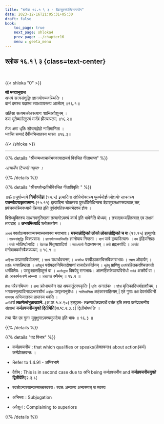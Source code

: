 ```yaml
---
title: "श्लोक १६.१ \ ३ - दैवासुरसंपत्विभागयोग"
date: 2023-12-16T21:05:31+05:30
draft: false
book:
    toc_page: true
    next_page: shloka4
    prev_page: ../chapter16
    menu : geeta_menu
---
```




## श्लोक १६.१ \ ३ {class=text-center}

<br/>

{{< shloka  "0"  >}}

**श्री भगवानुवाच**   
अभयं सत्त्वसंशुद्धिः ज्ञानयोगव्यवस्थितिः ।  
दानं दमश्च यज्ञश्च स्वाध्यायस्तप आर्जवम् ॥१६.१॥

अहिंसा सत्यमक्रोधस्त्यागः शान्तिरपैशुनम् ।  
दया भूतेष्वलोलुप्त्वं मार्दवं ह्रीरचापलम् ॥१६.२॥

तेजः क्षमा धृतिः शौचमद्रोहो नातिमानिता ।  
भवन्ति सम्पदं दैवीमभिजातस्य भारत ॥१६.३॥

{{< /shloka >}}

---


{{% details "श्रीमन्मध्वाचार्यभगवत्पादाचर्य विरचित  गीताभाष्य" %}}

*आचार्येण टिप्पणी नकृतः ।*

{{% /details %}}



{{% details "श्रीराघवेन्द्रतीर्थविरचित गीताविवृतिः " %}}

॥ॐ॥ पूर्वाध्याये **निर्मानमोहा** (१५.५) इत्यादिना
संक्षेपेणोक्तस्य पुमर्थयोर्ज्ञनमोक्षयोः साधनस्य
**यतन्तोऽप्यकृतात्मानः** (१५.११) इत्यादिना चोक्तस्य 
पुमर्थविरोधिनश्च देवासुरलक्षणरूपत्वात्‌ तत्‌ 
प्रपंचनमस्मिनध्याये क्रियत इति पूर्वसंगतिरध्यायभेदश्च 
ज्ञेयः ।   

विरोध्युक्तिश्च साधनमनुतिष्ठता तत्यागोऽवश्यं कार्य इति
भावेनेति बोध्यम्‌ । तत्रादावभ्यर्हितत्वात् एव लक्षणं 
तावदाह ॥ **अभयमित्यादि** श्लोकत्रयेण । 

`अभयं` स्वतोऽन्यस्यान्यस्माच्चस्वस्य भयाभावः। 
**यस्मान्नोद्विजते लोको लोकान्नोद्विजते च यः** (१२.१५) 
इत्युक्तेः । `सत्त्यसंशुद्धिः` चित्तप्रसादः । 
`ज्ञानयोगव्यवस्थितिः` ज्ञानोपाय
निष्ठता । `दानं` पात्रे द्रव्यादित्यागः । 
`दम` इंद्रियनिग्रहः । `यजो` जोतिष्टोमादिः । 
`देवयज्ञ` पितृयज्ञादिर्वा ।
`स्वाध्यायो` वेदाध्ययनम्‌ । `तपो` ब्रह्नचर्यादि 
। `आर्जवं` मनोवाक्कर्मस्वैकरूप्यम्‌ ॥ १६.१ ॥   
  

`अहिंसा` परप्राणावियोजनम्‌ । `सत्यं` यथार्थवचनम्‌ । 
`अक्रोधः` परपीडाकरचित्तविकाराभावः । `त्याग` औदार्यम्‌ । 
`शांतिः` भगवन्निष्ठता । `अपैशुनं` परोपद्रवनिमित्तदोषाणां 
राजादेरकीर्तनम्‌ । `भूतेषु` प्राणिषु 
`दया`परहितकरश्चित्तगतो धर्मविशेषः । परदुःखासहिष्टुत्तं वा । 
`अलोलुत्व`  विषयेषु रागाभावः।
आत्महिंसकेष्वप्यविरोधो `मार्दवं` अक्रौर्यं वा । 
`ह्रीः` अकार्यकरणे लज्जा । `अचापलं` स्थैर्यम्‌ ॥ १६.२ ॥


`तेजः` परैरनभिभवः । `क्षमा` क्रोधाभावेन सह 
अपकर्तुरनपकृतिः | `धृतिः` अनातंकः । `शौचं` 
मृत्तिकादिभर्बाह्यशौचम्‌ । 
भगवत्स्मृत्यादिनाऽऽन्तरशौचं `अद्रोहः` परवृत्त्यनुरोधः ।
`नातिमानिता` अहंकारराहित्यम्‌ | एते गुणाः `दैवीं` 
देवसंबंधिनीं `सम्पदम्` अभिजातस्य प्राप्तस्य भवंति ।  
`अभि`रयं  **लक्षणेत्थंभूताख्याने..**(अ.ष्ट.१.४.९०) 
इत्युक्त- लक्षणार्थकप्रत्यर्थे 
वर्तत इति तस्य कर्मप्रवचनीय संज्ञायां 
**कर्मप्रवचनीययुक्ते द्वितीयेति**(अ.ष्ट.२.३.८) द्वितीयोपपत्तिः ।  

तथा चैत  एव गुणाः मुमुक्षुणाऽवश्यमुपादेया इति भावः ॥ १६.३ ॥

{{% /details %}}


{{% details "पद विचार" %}}

- कर्मप्रवचनीय : that which qualifies or speaks(प्रोक्तवन्तः) about action(कर्म) 
            कर्मप्रोक्तवन्तः ।
- Refer to 1.4.91 - अभिरभागे
- दैवीम् : This is in second case due to अभि being कर्मप्रवचनीय
        and **कर्मप्रवचनीययुक्ते द्वितीयेति**(२.३.८) 

- स्वतोऽन्यस्यान्यस्माच्चस्वस्य : स्वतः अन्यस्य अन्यस्मात् च स्वस्य
- अभिभवः : Subjugation
- अपैशुनं : Complaining to superiors

{{% /details %}}
